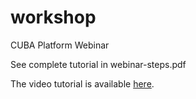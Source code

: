 # workshop
CUBA Platform Webinar

See complete tutorial in webinar-steps.pdf

The video tutorial is available [here](https://www.cuba-platform.com/webinars/develop-fully-functional-business-application).
